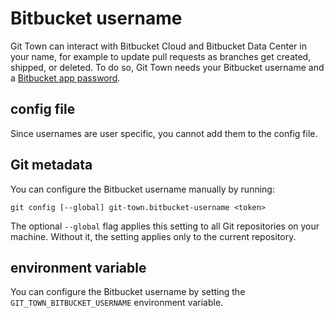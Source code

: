 # Bitbucket username

Git Town can interact with Bitbucket Cloud and Bitbucket Data Center in your
name, for example to update pull requests as branches get created, shipped, or
deleted. To do so, Git Town needs your Bitbucket username and a
[Bitbucket app password](bitbucket-app-password.md).

## config file

Since usernames are user specific, you cannot add them to the config file.

## Git metadata

You can configure the Bitbucket username manually by running:

```wrap
git config [--global] git-town.bitbucket-username <token>
```

The optional `--global` flag applies this setting to all Git repositories on
your machine. Without it, the setting applies only to the current repository.

## environment variable

You can configure the Bitbucket username by setting the
`GIT_TOWN_BITBUCKET_USERNAME` environment variable.
